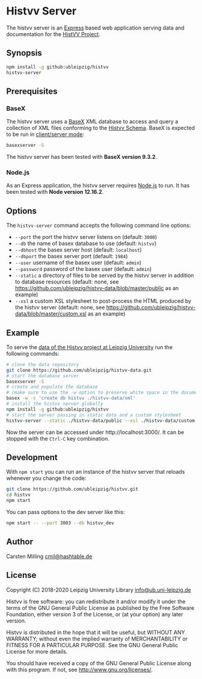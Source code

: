 # Histvv Server

The histvv server is an [Express](http://expressjs.com) based web application
serving data and documentation for the [HistVV
Project](http://histvv.uni-leipzig.de).

## Synopsis

```bash
npm install -g github:ubleipzig/histvv
histvv-server
```

## Prerequisites

### BaseX

The histvv server uses a [BaseX](http://basex.org) XML database to access and
query a collection of XML files conforming to the [Histvv
Schema](https://github.com/ubleipzig/histvv-schema). BaseX is expected to be run
in [client/server mode](https://docs.basex.org/wiki/Database_Server):

```bash
basexserver -S
```

The histvv server has been tested with __BaseX version 9.3.2__.

### Node.js

As an Express application, the histvv server requires
[Node.js](https://nodejs.org/) to run. It has been tested with
__Node version 12.16.2__.

## Options

The `histvv-server` command  accepts the following command line options:

* `--port` the port the histvv server listens on (default: `3000`)
* `--db` the name of basex database to use (default: `histvv`)
* `--dbhost` the basex server host (default: `localhost`)
* `--dbport` the basex server port (default: `1984`)
* `--user` username of the basex user (default: `admin`)
* `--password` password of the basex user (default: `admin`)
* `--static` a directory of files to be served by the histvv server in addition
  to database resources (default: none, see
  https://github.com/ubleipzig/histvv-data/blob/master/public as an example)
* `--xsl` a custom XSL stylesheet to post-process the HTML produced by the
  histvv server (default: none, see
  https://github.com/ubleipzig/histvv-data/blob/master/custom.xsl as an example)

## Example

To serve the [data of the Histvv project at Leipzig
University](https://github.com/ubleipzig/histvv-data) run the following
commands:

```bash
# clone the data repository
git clone https://github.com/ubleipzig/histvv-data.git
# start the database server
basexserver -S
# create and populate the database
# (make sure to use the -w option to preserve white space in the documents)
basex -w -c 'create db histvv ./histvv-data/xml'
# install the histvv server globally
npm install -g github:ubleipzig/histvv
# start the server passing in static data and a custom stylesheet
histvv-server --static ./histvv-data/public --xsl ./histvv-data/custom.xsl
```

Now the server can be accessed under http://localhost:3000/. It can be stopped
with the `Ctrl-C` key combination.

## Development

With `npm start` you can run an instance of the histvv server that reloads
whenever you change the code:

```bash
git clone https://github.com/ubleipzig/histvv.git
cd histvv
npm start
```

You can pass options to the dev server like this:

```bash
npm start -- --port 3003 --db histvv_dev
```

## Author

Carsten Milling <cmil@hashtable.de>

## License

Copyright (C) 2018-2020 Leipzig University Library <info@ub.uni-leipzig.de>

Histvv is free software: you can redistribute it and/or modify it under the
terms of the GNU General Public License as published by the Free Software
Foundation, either version 3 of the License, or (at your option) any later
version.

Histvv is distributed in the hope that it will be useful, but WITHOUT ANY
WARRANTY; without even the implied warranty of MERCHANTABILITY or FITNESS FOR A
PARTICULAR PURPOSE.  See the GNU General Public License for more details.

You should have received a copy of the GNU General Public License along with
this program.  If not, see <http://www.gnu.org/licenses/>.
